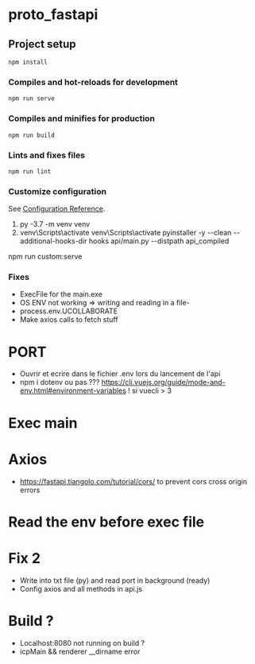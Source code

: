 # proto_fastapi

## Project setup

```
npm install
```

### Compiles and hot-reloads for development

```
npm run serve
```

### Compiles and minifies for production

```
npm run build
```

### Lints and fixes files

```
npm run lint
```

### Customize configuration

See [Configuration Reference](https://cli.vuejs.org/config/).

1. py -3.7 -m venv venv
2. venv\Scripts\activate
   venv\Scripts\activate
   pyinstaller -y --clean --additional-hooks-dir hooks api/main.py --distpath api_compiled

npm run custom:serve

### Fixes

- ExecFile for the main.exe
- OS ENV not working => writing and reading in a file-
- process.env.UCOLLABORATE
- Make axios calls to fetch stuff

# PORT

- Ouvrir et ecrire dans le fichier .env lors du lancement de l'api
- npm i dotenv ou pas ???
  https://cli.vuejs.org/guide/mode-and-env.html#environment-variables ! si vuecli > 3

# Exec main

# Axios

- https://fastapi.tiangolo.com/tutorial/cors/ to prevent cors cross origin errors

# Read the env before exec file

# Fix 2

- Write into txt file (py) and read port in background (ready)
- Config axios and all methods in api.js

# Build ?

- Localhost:8080 not running on build ?
- icpMain && renderer \_\_dirname error
